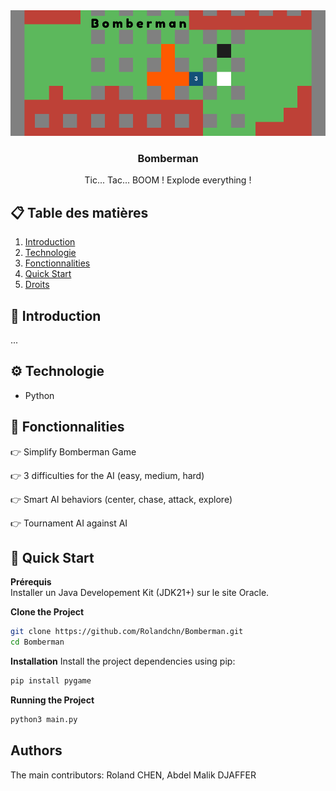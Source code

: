 <div align="center">
  <img src="public/banner.png" alt="Bannière du projet">
<h3>Bomberman</h3>
<p max-width=30ch>Tic... Tac... BOOM ! Explode everything !</p>
</div>

## 📋 Table des matières
1. [Introduction](#introduction)
2. [Technologie](#technologie)
3. [Fonctionnalities](#fonctionnalité)
4. [Quick Start](#essaie)
5. [Droits](#droits)
   
## <a name="introduction">🤖 Introduction<a/> 
...


## <a name="technologie">⚙️ Technologie<a/> 
- Python

## <a name="fonctionnalité">🔋 Fonctionnalities<a/> 
👉 Simplify Bomberman Game <br>

👉 3 difficulties for the AI (easy, medium, hard) <br>

👉 Smart AI behaviors (center, chase, attack, explore) <br>

👉 Tournament AI against AI <br>

## <a name="essaie">🤸 Quick Start<a/> 
**Prérequis**<br>
Installer un Java Developement Kit (JDK21+) sur le site Oracle. <br>

**Clone the Project**<br>
```bash
git clone https://github.com/Rolandchn/Bomberman.git
cd Bomberman
```

**Installation**
Install the project dependencies using pip:
```bash
pip install pygame
```

**Running the Project**<br>
```bash
python3 main.py
```

## <a name="droits">Authors<a/> 
The main contributors: Roland CHEN, Abdel Malik DJAFFER
